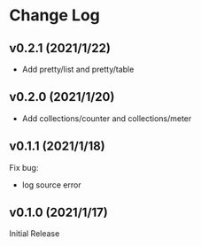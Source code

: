 # Change Log

## v0.2.1 (2021/1/22)

- Add pretty/list and pretty/table

## v0.2.0 (2021/1/20)

- Add collections/counter and collections/meter

## v0.1.1 (2021/1/18)

Fix bug:

- log source error

## v0.1.0 (2021/1/17)

Initial Release
